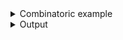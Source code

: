 <details><summary>Combinatoric example</summary>

```no_run
#[derive(Debug, Clone)]
pub struct Options {
    package: Option<String>,
}

pub fn options() -> OptionParser<Options> {
    let help = long("help").short('H').help("Renders help information");
    let version = long("version")
        .short('v')
        .help("Renders version information");
    let package = short('p')
        .help("Package to check")
        .argument("SPEC")
        .optional();

    construct!(Options { package })
        .to_options()
        .descr("Command with custom flags for help and version")
        .version("0.42")
        .help_parser(help)
        .version_parser(version)
}
```

</details>
<details><summary>Output</summary>

This example replaces description and short name for `--help` parser. Long name works as is


<div class='bpaf-doc'>
$ app --help<br>
<p>Command with custom flags for help and version</p><p><b>Usage</b>: <tt><b>app</b></tt> [<tt><b>-p</b></tt>=<tt><i>SPEC</i></tt>]</p><p><div>
<b>Available options:</b></div><dl><dt><tt><b>-p</b></tt>=<tt><i>SPEC</i></tt></dt>
<dd>Package to check</dd>
<dt><tt><b>-H</b></tt>, <tt><b>--help</b></tt></dt>
<dd>Renders help information</dd>
<dt><tt><b>-v</b></tt>, <tt><b>--version</b></tt></dt>
<dd>Renders version information</dd>
</dl>
</p>
<style>
div.bpaf-doc {
    padding: 14px;
    background-color:var(--code-block-background-color);
    font-family: "Source Code Pro", monospace;
    margin-bottom: 0.75em;
}
div.bpaf-doc dt { margin-left: 1em; }
div.bpaf-doc dd { margin-left: 3em; }
div.bpaf-doc dl { margin-top: 0; padding-left: 1em; }
div.bpaf-doc  { padding-left: 1em; }
</style>
</div>


Short name is now capitalized


<div class='bpaf-doc'>
$ app -H<br>
<p>Command with custom flags for help and version</p><p><b>Usage</b>: <tt><b>app</b></tt> [<tt><b>-p</b></tt>=<tt><i>SPEC</i></tt>]</p><p><div>
<b>Available options:</b></div><dl><dt><tt><b>-p</b></tt>=<tt><i>SPEC</i></tt></dt>
<dd>Package to check</dd>
<dt><tt><b>-H</b></tt>, <tt><b>--help</b></tt></dt>
<dd>Renders help information</dd>
<dt><tt><b>-v</b></tt>, <tt><b>--version</b></tt></dt>
<dd>Renders version information</dd>
</dl>
</p>
<style>
div.bpaf-doc {
    padding: 14px;
    background-color:var(--code-block-background-color);
    font-family: "Source Code Pro", monospace;
    margin-bottom: 0.75em;
}
div.bpaf-doc dt { margin-left: 1em; }
div.bpaf-doc dd { margin-left: 3em; }
div.bpaf-doc dl { margin-top: 0; padding-left: 1em; }
div.bpaf-doc  { padding-left: 1em; }
</style>
</div>


and old short name no longer works.


<div class='bpaf-doc'>
$ app -h<br>
<b>-h</b> is not expected in this context<p></p><tt><b>app</b></tt> THIS -&gt; <b>-h</b>
<style>
div.bpaf-doc {
    padding: 14px;
    background-color:var(--code-block-background-color);
    font-family: "Source Code Pro", monospace;
    margin-bottom: 0.75em;
}
div.bpaf-doc dt { margin-left: 1em; }
div.bpaf-doc dd { margin-left: 3em; }
div.bpaf-doc dl { margin-top: 0; padding-left: 1em; }
div.bpaf-doc  { padding-left: 1em; }
</style>
</div>


Same with `--version` parser - new description, original long name and custom short name are
both working


<div class='bpaf-doc'>
$ app --version<br>
Version: 0.42
<style>
div.bpaf-doc {
    padding: 14px;
    background-color:var(--code-block-background-color);
    font-family: "Source Code Pro", monospace;
    margin-bottom: 0.75em;
}
div.bpaf-doc dt { margin-left: 1em; }
div.bpaf-doc dd { margin-left: 3em; }
div.bpaf-doc dl { margin-top: 0; padding-left: 1em; }
div.bpaf-doc  { padding-left: 1em; }
</style>
</div>



<div class='bpaf-doc'>
$ app -v<br>
Version: 0.42
<style>
div.bpaf-doc {
    padding: 14px;
    background-color:var(--code-block-background-color);
    font-family: "Source Code Pro", monospace;
    margin-bottom: 0.75em;
}
div.bpaf-doc dt { margin-left: 1em; }
div.bpaf-doc dd { margin-left: 3em; }
div.bpaf-doc dl { margin-top: 0; padding-left: 1em; }
div.bpaf-doc  { padding-left: 1em; }
</style>
</div>

</details>